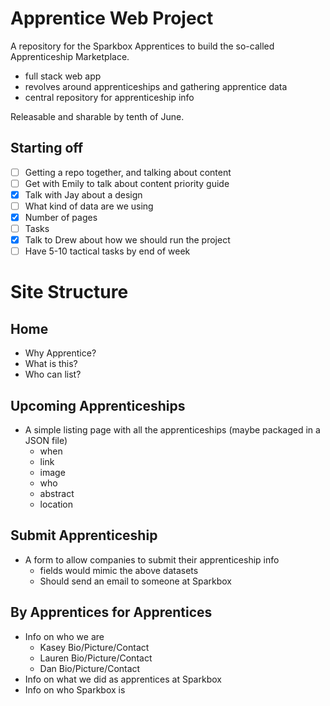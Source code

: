 # Apprentice Web Project
A repository for the Sparkbox Apprentices to build the so-called Apprenticeship Marketplace.

* full stack web app
* revolves around apprenticeships and gathering apprentice data
* central repository for apprenticeship info

Releasable and sharable by tenth of June.

## Starting off
- [ ] Getting a repo together, and talking about content
- [ ] Get with Emily to talk about content priority guide
- [x] Talk with Jay about a design
- [ ] What kind of data are we using
- [x] Number of pages
- [ ] Tasks
- [x] Talk to Drew about how we should run the project
- [ ] Have 5-10 tactical tasks by end of week

# Site Structure

## Home
* Why Apprentice?
* What is this?
* Who can list?

## Upcoming Apprenticeships
* A simple listing page with all the apprenticeships (maybe packaged in a JSON file)
	* when
	* link
	* image
	* who
	* abstract
	* location

## Submit Apprenticeship
* A form to allow companies to submit their apprenticeship info
	* fields would mimic the above datasets
	* Should send an email to someone at Sparkbox

## By Apprentices for Apprentices
* Info on who we are
	* Kasey Bio/Picture/Contact
	* Lauren Bio/Picture/Contact
	* Dan Bio/Picture/Contact
* Info on what we did as apprentices at Sparkbox
* Info on who Sparkbox is
